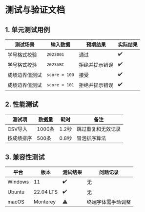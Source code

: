 # 测试与验证文档

## 1. 单元测试用例
| 测试场景           | 输入数据                | 预期结果               | 实际结果 |
|--------------------|-------------------------|------------------------|----------|
| 学号格式校验       | `2023001`              | 通过                   | ✔️       |
| 学号格式校验       | `2023ABC`              | 拒绝并提示错误         | ✔️       |
| 成绩边界值测试     | `score = 100`          | 接受                   | ✔️       |
| 成绩边界值测试     | `score = 101`          | 拒绝并提示错误         | ✔️       |

## 2. 性能测试
| 测试项               | 数据量   | 耗时       | 备注                  |
|----------------------|---------|------------|-----------------------|
| CSV导入              | 1000条  | 1.2秒      | 跳过重复和无效记录    |
| 按成绩排序           | 500条   | 0.8秒      | 冒泡排序算法          |

## 3. 兼容性测试
| 平台         | 版本              | 测试结果 | 问题记录               |
|--------------|-------------------|----------|------------------------|
| Windows      | 11               | ✔️       | 无                    |
| Ubuntu      | 22.04 LTS        | ✔️       | 无                    |
| macOS       | Monterey         | ⚠️       | 终端字体需手动调整     |
